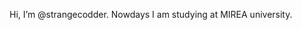   Hi, I’m @strangecodder. Nowdays I am studying at MIREA university.
  

<!---
strangecodder/strangecodder is a ✨ special ✨ repository because its `README.md` (this file) appears on your GitHub profile.
You can click the Preview link to take a look at your changes.
--->
